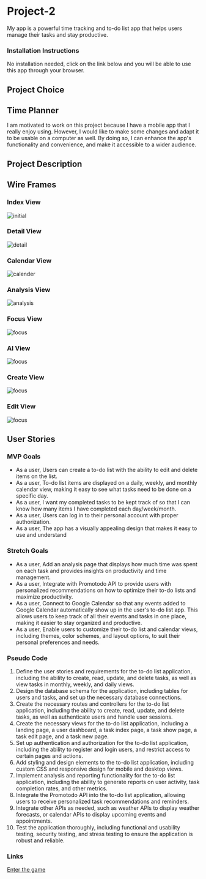 # Project-2
<p> My app is a powerful time tracking and to-do list app that helps users manage their tasks and stay productive.  </p>

### Installation Instructions
<p>No installation needed, click on the link below and you will be able to use this app through your browser.</p>

## Project Choice 
<h2>Time Planner</h2>
<p>I am motivated to work on this project because I have a mobile app that I really enjoy using. However, I would like to make some changes and adapt it to be usable on a computer as well. By doing so, I can enhance the app's functionality and convenience, and make it accessible to a wider audience.</p>

## Project Description
<p></p>

## Wire Frames
<h3> Index View </h3>
 <img src='https://github.com/jialingye/timeplanner/blob/main/public/images/index.png' alt='initial'/>

<h3> Detail View </h3>
<img src='https://github.com/jialingye/timeplanner/blob/main/public/images/show.png' alt='detail'/>

<h3> Calendar View </h3>
<img src='https://github.com/jialingye/timeplanner/blob/main/public/images/monthlycal.png' alt='calender'/>

<h3> Analysis View </h3>
<img src='https://github.com/jialingye/timeplanner/blob/main/public/images/analysis.png' alt='analysis'/>
<h3> Focus View </h3>
<img src='https://github.com/jialingye/timeplanner/blob/main/public/images/focus.png' alt='focus'/>

<h3> AI View </h3>
<img src='https://github.com/jialingye/timeplanner/blob/main/public/images/ai.png' alt='focus'/>

<h3> Create View </h3>
<img src='https://github.com/jialingye/timeplanner/blob/main/public/images/create.png' alt='focus'/>

<h3> Edit View </h3>
<img src='https://github.com/jialingye/timeplanner/blob/main/public/images/edit.png' alt='focus'/>


## User Stories
### MVP Goals
<ul>
    <li>As a user, Users can create a to-do list with the ability to edit and delete items on the list.</li>
    <li>As a user, To-do list items are displayed on a daily, weekly, and monthly calendar view, making it easy to see what tasks need to be done on a specific day.</li>
    <li>As a user, I want my completed tasks to be kept track of so that I can know how many items I have completed each day/week/month.</li>
    <li>As a user, Users can log in to their personal account with proper authorization.</li>
    <li>As a user, The app has a visually appealing design that makes it easy to use and understand</li>
    
</ul>

### Stretch Goals
<ul>
    <li>As a user, Add an analysis page that displays how much time was spent on each task and provides insights on productivity and time management.</li>
    <li>As a user, Integrate with Promotodo API to provide users with personalized recommendations on how to optimize their to-do lists and maximize productivity.</li>
    <li>As a user, Connect to Google Calendar so that any events added to Google Calendar automatically show up in the user's to-do list app. This allows users to keep track of all their events and tasks in one place, making it easier to stay organized and productive.</li>
    <li>As a user, Enable users to customize their to-do list and calendar views, including themes, color schemes, and layout options, to suit their personal preferences and needs.</li>
</ul>

### Pseudo Code
<ol>
    <li>Define the user stories and requirements for the to-do list application, including the ability to create, read, update, and delete tasks, as well as view tasks in monthly, weekly, and daily views.</li>
    <li>Design the database schema for the application, including tables for users and tasks, and set up the necessary database connections.</li>
    <li>Create the necessary routes and controllers for the to-do list application, including the ability to create, read, update, and delete tasks, as well as authenticate users and handle user sessions.</li>
    <li>Create the necessary views for the to-do list application, including a landing page, a user dashboard, a task index page, a task show page, a task edit page, and a task new page.</li>
    <li>Set up authentication and authorization for the to-do list application, including the ability to register and login users, and restrict access to certain pages and actions.</li>
    <li>Add styling and design elements to the to-do list application, including custom CSS and responsive design for mobile and desktop views.</li>
    <li>Implement analysis and reporting functionality for the to-do list application, including the ability to generate reports on user activity, task completion rates, and other metrics.</li>
    <li>Integrate the Promotodo API into the to-do list application, allowing users to receive personalized task recommendations and reminders.</li>
    <li>Integrate other APIs as needed, such as weather APIs to display weather forecasts, or calendar APIs to display upcoming events and appointments.</li>
    <li>Test the application thoroughly, including functional and usability testing, security testing, and stress testing to ensure the application is robust and reliable.
</li>
</ol>

### Links
[Enter the game](https://time-planner.onrender.com/)